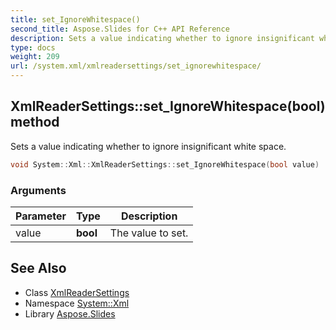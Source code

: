 ```yaml
---
title: set_IgnoreWhitespace()
second_title: Aspose.Slides for C++ API Reference
description: Sets a value indicating whether to ignore insignificant white space.
type: docs
weight: 209
url: /system.xml/xmlreadersettings/set_ignorewhitespace/
---
```

## XmlReaderSettings::set_IgnoreWhitespace(bool) method


Sets a value indicating whether to ignore insignificant white space.

```cpp
void System::Xml::XmlReaderSettings::set_IgnoreWhitespace(bool value)
```


### Arguments

| Parameter | Type | Description |
| --- | --- | --- |
| value | **bool** | The value to set. |

## See Also

* Class [XmlReaderSettings](../)
* Namespace [System::Xml](../../)
* Library [Aspose.Slides](../../../)